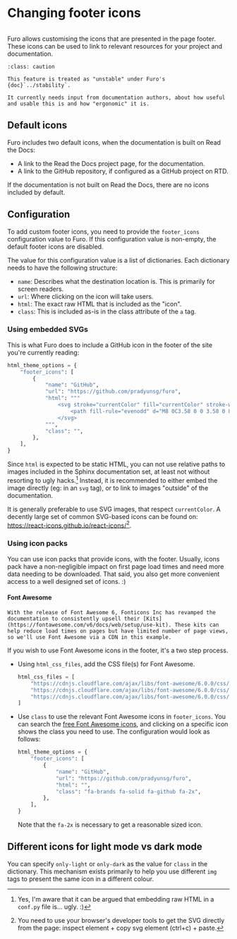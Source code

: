 # Changing footer icons

```{versionadded} 2022.02.14

```

Furo allows customising the icons that are presented in the page footer. These icons can be used to link to relevant resources for your project and documentation.

```{admonition} Unstable, seeking feedback
:class: caution

This feature is treated as "unstable" under Furo's {doc}`../stability`.

It currently needs input from documentation authors, about how useful and usable this is and how "ergonomic" it is.
```

## Default icons

Furo includes two default icons, when the documentation is built on Read the Docs:

- A link to the Read the Docs project page, for the documentation.
- A link to the GitHub repository, if configured as a GitHub project on RTD.

If the documentation is not built on Read the Docs, there are no icons included by default.

## Configuration

To add custom footer icons, you need to provide the `footer_icons` configuration value to Furo. If this configuration value is non-empty, the default footer icons are disabled.

The value for this configuration value is a list of dictionaries. Each dictionary needs to have the following structure:

- `name`: Describes what the destination location is. This is primarily for screen readers.
- `url`: Where clicking on the icon will take users.
- `html`: The exact raw HTML that is included as the "icon".
- `class`: This is included as-is in the class attribute of the `a` tag.

### Using embedded SVGs

This is what Furo does to include a GitHub icon in the footer of the site you're currently reading:

```python
html_theme_options = {
    "footer_icons": [
        {
            "name": "GitHub",
            "url": "https://github.com/pradyunsg/furo",
            "html": """
                <svg stroke="currentColor" fill="currentColor" stroke-width="0" viewBox="0 0 16 16">
                    <path fill-rule="evenodd" d="M8 0C3.58 0 0 3.58 0 8c0 3.54 2.29 6.53 5.47 7.59.4.07.55-.17.55-.38 0-.19-.01-.82-.01-1.49-2.01.37-2.53-.49-2.69-.94-.09-.23-.48-.94-.82-1.13-.28-.15-.68-.52-.01-.53.63-.01 1.08.58 1.23.82.72 1.21 1.87.87 2.33.66.07-.52.28-.87.51-1.07-1.78-.2-3.64-.89-3.64-3.95 0-.87.31-1.59.82-2.15-.08-.2-.36-1.02.08-2.12 0 0 .67-.21 2.2.82.64-.18 1.32-.27 2-.27.68 0 1.36.09 2 .27 1.53-1.04 2.2-.82 2.2-.82.44 1.1.16 1.92.08 2.12.51.56.82 1.27.82 2.15 0 3.07-1.87 3.75-3.65 3.95.29.25.54.73.54 1.48 0 1.07-.01 1.93-.01 2.2 0 .21.15.46.55.38A8.013 8.013 0 0 0 16 8c0-4.42-3.58-8-8-8z"></path>
                </svg>
            """,
            "class": "",
        },
    ],
}
```

Since `html` is expected to be static HTML, you can not use relative paths to images included in the Sphinx documentation set, at least not without resorting to ugly hacks.[^1] Instead, it is recommended to either embed the image directly (eg: in an `svg` tag), or to link to images "outside" of the documentation.

It is generally preferable to use SVG images, that respect `currentColor`. A decently large set of common SVG-based icons can be found on: <https://react-icons.github.io/react-icons/>[^2].

### Using icon packs

You can use icon packs that provide icons, with the footer. Usually, icons pack have a non-negligible impact on first page load times and need more data needing to be downloaded. That said, you also get more convenient access to a well designed set of icons. :)

#### Font Awesome

```{note}
With the release of Font Awesome 6, Fonticons Inc has revamped the documentation to consistently upsell their [Kits](https://fontawesome.com/v6/docs/web/setup/use-kit). These kits can help reduce load times on pages but have limited number of page views, so we'll use Font Awesome via a CDN in this example.
```

If you wish to use Font Awesome icons in the footer, it's a two step process.

- Using `html_css_files`, add the CSS file(s) for Font Awesome.

  ```py
  html_css_files = [
      "https://cdnjs.cloudflare.com/ajax/libs/font-awesome/6.0.0/css/fontawesome.min.css",
      "https://cdnjs.cloudflare.com/ajax/libs/font-awesome/6.0.0/css/solid.min.css",
      "https://cdnjs.cloudflare.com/ajax/libs/font-awesome/6.0.0/css/brands.min.css",
  ]
  ```

- Use `class` to use the relevant Font Awesome icons in `footer_icons`. You can search the [free Font Awesome icons](https://fontawesome.com/v6/search?s=solid%2Cbrands), and clicking on a specific icon shows the class you need to use. The configuration would look as follows:

  ```py
  html_theme_options = {
      "footer_icons": [
          {
              "name": "GitHub",
              "url": "https://github.com/pradyunsg/furo",
              "html": "",
              "class": "fa-brands fa-solid fa-github fa-2x",
          },
      ],
  }
  ```

  Note that the `fa-2x` is necessary to get a reasonable sized icon.

## Different icons for light mode vs dark mode

You can specify `only-light` or `only-dark` as the value for `class` in the dictionary. This mechanism exists primarily to help you use different `img` tags to present the same icon in a different colour.

[^1]: Yes, I'm aware that it can be argued that embedding raw HTML in a `conf.py` file is... ugly. :)
[^2]: You need to use your browser's developer tools to get the SVG directly from the page: inspect element + copy svg element (ctrl+c) + paste.
